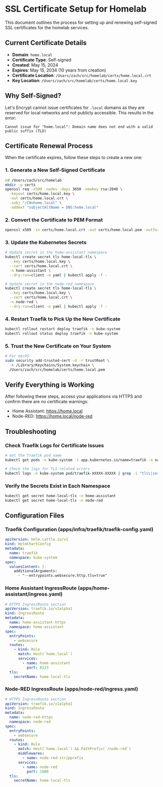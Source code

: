 # SSL Certificate Setup for Homelab

This document outlines the process for setting up and renewing self-signed SSL certificates for the homelab services.

## Current Certificate Details

- **Domain**: `home.local`
- **Certificate Type**: Self-signed
- **Created**: May 15, 2024
- **Expires**: May 15, 2034 (10 years from creation)
- **Certificate Location**: `/Users/zach/src/homelab/certs/home.local.crt`
- **Key Location**: `/Users/zach/src/homelab/certs/home.local.key`

## Why Self-Signed?

Let's Encrypt cannot issue certificates for `.local` domains as they are reserved for local networks and not publicly accessible. This results in the error:

```
Cannot issue for "home.local": Domain name does not end with a valid public suffix (TLD)
```

## Certificate Renewal Process

When the certificate expires, follow these steps to create a new one:

### 1. Generate a New Self-Signed Certificate

```bash
cd /Users/zach/src/homelab
mkdir -p certs
openssl req -x509 -nodes -days 3650 -newkey rsa:2048 \
  -keyout certs/home.local.key \
  -out certs/home.local.crt \
  -subj "/CN=home.local" \
  -addext "subjectAltName = DNS:home.local"
```

### 2. Convert the Certificate to PEM Format

```bash
openssl x509 -in certs/home.local.crt -out certs/home.local.pem -outform PEM
```

### 3. Update the Kubernetes Secrets

```bash
# Update secret in the home-assistant namespace
kubectl create secret tls home-local-tls \
  --key certs/home.local.key \
  --cert certs/home.local.crt \
  -n home-assistant \
  --dry-run=client -o yaml | kubectl apply -f -

# Update secret in the node-red namespace
kubectl create secret tls home-local-tls \
  --key certs/home.local.key \
  --cert certs/home.local.crt \
  -n node-red \
  --dry-run=client -o yaml | kubectl apply -f -
```

### 4. Restart Traefik to Pick Up the New Certificate

```bash
kubectl rollout restart deploy traefik -n kube-system
kubectl rollout status deploy traefik -n kube-system
```

### 5. Trust the New Certificate on Your System

```bash
# For macOS:
sudo security add-trusted-cert -d -r trustRoot \
  -k /Library/Keychains/System.keychain \
  /Users/zach/src/homelab/certs/home.local.pem
```

## Verify Everything is Working

After following these steps, access your applications via HTTPS and confirm there are no certificate warnings:

- Home Assistant: https://home.local
- Node-RED: https://home.local/node-red

## Troubleshooting

### Check Traefik Logs for Certificate Issues

```bash
# Get the Traefik pod name
kubectl get pods -n kube-system -l app.kubernetes.io/name=traefik -o name

# Check the logs for TLS-related errors
kubectl logs -n kube-system pod/traefik-XXXXX-XXXXX | grep -i "tls\|cert\|secret"
```

### Verify the Secrets Exist in Each Namespace

```bash
kubectl get secret home-local-tls -n home-assistant
kubectl get secret home-local-tls -n node-red
```

## Configuration Files

### Traefik Configuration (apps/infra/traefik/traefik-config.yaml)

```yaml
apiVersion: helm.cattle.io/v1
kind: HelmChartConfig
metadata:
  name: traefik
  namespace: kube-system
spec:
  valuesContent: |-
    additionalArguments:
      - "--entrypoints.websecure.http.tls=true"
```

### Home Assistant IngressRoute (apps/home-assistant/ingress.yaml)

```yaml
# HTTPS IngressRoute section
apiVersion: traefik.io/v1alpha1
kind: IngressRoute
metadata:
  name: home-assistant-https
  namespace: home-assistant
spec:
  entryPoints:
    - websecure
  routes:
    - kind: Rule
      match: Host(`home.local`)
      services:
        - name: home-assistant
          port: 8123
  tls:
    secretName: home-local-tls
```

### Node-RED IngressRoute (apps/node-red/ingress.yaml)

```yaml
# HTTPS IngressRoute section
apiVersion: traefik.io/v1alpha1
kind: IngressRoute
metadata:
  name: node-red-https
  namespace: node-red
spec:
  entryPoints:
    - websecure
  routes:
    - kind: Rule
      match: Host(`home.local`) && PathPrefix(`/node-red`)
      middlewares:
        - name: node-red-stripprefix
      services:
        - name: node-red
          port: 1880
  tls:
    secretName: home-local-tls
``` 